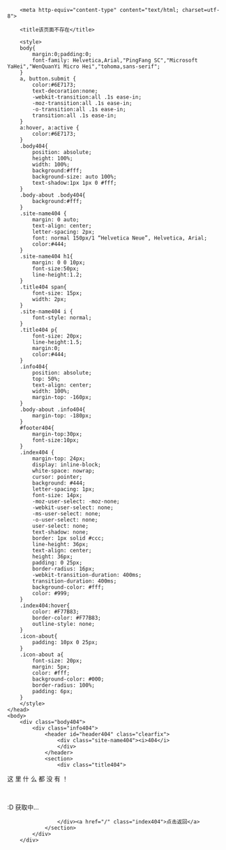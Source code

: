 <!DOCTYPE html PUBLIC "-//W3C//DTD XHTML 1.0 Transitional//EN" "http://www.w3.org/TR/xhtml1/DTD/xhtml1-transitional.dtd">
<html xmlns="http://www.w3.org/1999/xhtml" lang="zh-CN">
<html>
<head>
  
        <meta http-equiv="content-type" content="text/html; charset=utf-8">
<meta name="viewport" content="width=device-width, initial-scale=1.0, user-scalable=0, minimum-scale=1.0, maximum-scale=1.0" />  

        <title该页面不存在</title>
 
        <style>
        body{
            margin:0;padding:0;
            font-family: Helvetica,Arial,"PingFang SC","Microsoft YaHei","WenQuanYi Micro Hei","tohoma,sans-serif";
        }
        a, button.submit {
            color:#6E7173;
            text-decoration:none;
            -webkit-transition:all .1s ease-in;
            -moz-transition:all .1s ease-in;
            -o-transition:all .1s ease-in;
            transition:all .1s ease-in;
        }
        a:hover, a:active {
            color:#6E7173;
        }
        .body404{
            position: absolute;
            height: 100%;
            width: 100%;
            background:#fff;
            background-size: auto 100%;
            text-shadow:1px 1px 0 #fff;
        }
        .body-about .body404{
            background:#fff;
        }
        .site-name404 {
            margin: 0 auto;
            text-align: center;
            letter-spacing: 2px;
            font: normal 150px/1 “Helvetica Neue”, Helvetica, Arial;
            color:#444;
        }
        .site-name404 h1{
            margin: 0 0 10px;
            font-size:50px;
            line-height:1.2;
        }
        .title404 span{
            font-size: 15px;
            width: 2px;
        }
        .site-name404 i {
            font-style: normal;
        }
        .title404 p{
            font-size: 20px;
            line-height:1.5;
            margin:0;
            color:#444;
        }
        .info404{
            position: absolute;
            top: 50%;
            text-align: center;
            width: 100%;
            margin-top: -160px;
        }
        .body-about .info404{
            margin-top: -180px;
        }
        #footer404{
            margin-top:30px;
            font-size:10px;
        }
        .index404 {
            margin-top: 24px;
            display: inline-block;
            white-space: nowrap;
            cursor: pointer;
            background: #444;
            letter-spacing: 1px;
            font-size: 14px;
            -moz-user-select: -moz-none;
            -webkit-user-select: none;
            -ms-user-select: none;
            -o-user-select: none;
            user-select: none;
            text-shadow: none;
            border: 1px solid #ccc;
            line-height: 36px;
            text-align: center;
            height: 36px;
            padding: 0 25px;
            border-radius: 16px;
            -webkit-transition-duration: 400ms;
            transition-duration: 400ms;
            background-color: #fff;
            color: #999;
        }
        .index404:hover{
            color: #F77B83;
            border-color: #F77B83;
            outline-style: none;
        }
        .icon-about{
            padding: 10px 0 25px;
        }
        .icon-about a{
            font-size: 20px;
            margin: 5px;
            color: #fff;
            background-color: #000;
            border-radius: 100%;
            padding: 6px;
        }
        </style>
    </head>
    <body>
        <div class="body404">
            <div class="info404">
                <header id="header404" class="clearfix">
                    <div class="site-name404"><i>404</i>
                    </div>
                </header>
                <section>
                    <div class="title404">
<p>这 里 什 么 都 没 有 ！</p>
<br>
<script type="text/javascript" ></script><p id="hitokoto">:D 获取中...</p><script src="https://v1.hitokoto.cn/?encode=js&select=%23hitokoto" defer=""></script>                 
                      
                    </div><a href="/" class="index404">点击返回</a>
                </section>
            </div>
        </div>
  </body>  
</html>
